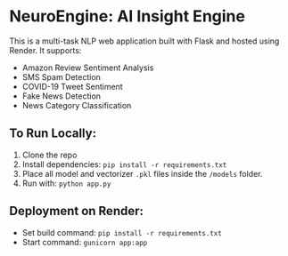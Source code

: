 # NeuroEngine: AI Insight Engine

This is a multi-task NLP web application built with Flask and hosted using Render. It supports:
- Amazon Review Sentiment Analysis
- SMS Spam Detection
- COVID-19 Tweet Sentiment
- Fake News Detection
- News Category Classification

## To Run Locally:
1. Clone the repo
2. Install dependencies: `pip install -r requirements.txt`
3. Place all model and vectorizer `.pkl` files inside the `/models` folder.
4. Run with: `python app.py`

## Deployment on Render:
- Set build command: `pip install -r requirements.txt`
- Start command: `gunicorn app:app`
